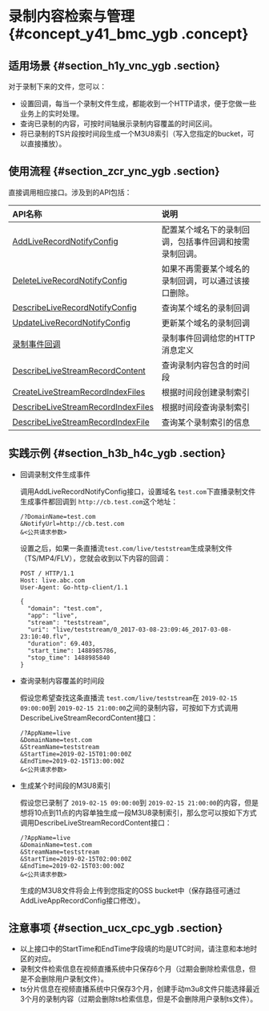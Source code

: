 # 录制内容检索与管理 {#concept_y41_bmc_ygb .concept}

## 适用场景 {#section_h1y_vnc_ygb .section}

对于录制下来的文件，您可以：

-   设置回调，每当一个录制文件生成，都能收到一个HTTP请求，便于您做一些业务上的实时处理。
-   查询已录制的内容，可按时间轴展示录制内容覆盖的时间区间。
-   将已录制的TS片段按时间段生成一个M3U8索引（写入您指定的bucket，可以直接播放）。

## 使用流程 {#section_zcr_ync_ygb .section}

直接调用相应接口。涉及到的API包括：

|API名称|说明|
|:----|:-|
|[AddLiveRecordNotifyConfig](../../../../../cn.zh-CN/API参考/直播录制/AddLiveRecordNotifyConfig.md#)|配置某个域名下的录制回调，包括事件回调和按需录制回调。|
|[DeleteLiveRecordNotifyConfig](../../../../../cn.zh-CN/API参考/直播录制/DeleteLiveRecordNotifyConfig.md#)|如果不再需要某个域名的录制回调，可以通过该接口删除。|
|[DescribeLiveRecordNotifyConfig](../../../../../cn.zh-CN/API参考/直播录制/DescribeLiveRecordNotifyConfig.md#)|查询某个域名的录制回调|
|[UpdateLiveRecordNotifyConfig](../../../../../cn.zh-CN/API参考/直播录制/UpdateLiveRecordNotifyConfig.md#)|更新某个域名的录制回调|
|[录制事件回调](../../../../../cn.zh-CN/API参考/直播录制/录制事件回调.md#)|录制事件回调给您的HTTP消息定义|
|[DescribeLiveStreamRecordContent](../../../../../cn.zh-CN/API参考/直播录制/DescribeLiveStreamRecordContent.md#)|查询录制内容包含的时间段|
|[CreateLiveStreamRecordIndexFiles](../../../../../cn.zh-CN/API参考/直播录制/CreateLiveStreamRecordIndexFiles.md#)|根据时间段创建录制索引|
|[DescribeLiveStreamRecordIndexFiles](../../../../../cn.zh-CN/API参考/直播录制/DescribeLiveStreamRecordIndexFiles.md#)|根据时间段查询录制索引|
|[DescribeLiveStreamRecordIndexFile](../../../../../cn.zh-CN/API参考/直播录制/DescribeLiveStreamRecordIndexFile.md#)|查询某个录制索引的信息|

## 实践示例 {#section_h3b_h4c_ygb .section}

-   回调录制文件生成事件

    调用AddLiveRecordNotifyConfig接口，设置域名 `test.com`下直播录制文件生成事件都回调到 `http://cb.test.com`这个地址：

    ```
    /?DomainName=test.com
    &NotifyUrl=http://cb.test.com
    &<公共请求参数>
    ```

    设置之后，如果一条直播流`test.com/live/teststream`生成录制文件（TS/MP4/FLV），您就会收到以下内容的回调：

    ```
    POST / HTTP/1.1
    Host: live.abc.com
    User-Agent: Go-http-client/1.1
    
    {
      "domain": "test.com",
      "app": "live",
      "stream": "teststream",
      "uri": "live/teststream/0_2017-03-08-23:09:46_2017-03-08-23:10:40.flv",
      "duration": 69.403,
      "start_time": 1488985786,
      "stop_time": 1488985840
    }
    ```

-   查询录制内容覆盖的时间段

    假设您希望查找这条直播流 `test.com/live/teststream`在 `2019-02-15 09:00:00`到 `2019-02-15 21:00:00`之间的录制内容，可按如下方式调用DescribeLiveStreamRecordContent接口：

    ```
    /?AppName=live
    &DomainName=test.com
    &StreamName=teststream
    &StartTime=2019-02-15T01:00:00Z
    &EndTime=2019-02-15T13:00:00Z
    &<公共请求参数>
    ```

-   生成某个时间段的M3U8索引

    假设您已录制了 `2019-02-15 09:00:00`到 `2019-02-15 21:00:00`的内容，但是想将10点到11点的内容单独生成一段M3U8录制索引，那么您可以按如下方式调用DescribeLiveStreamRecordContent接口：

    ```
    /?AppName=live
    &DomainName=test.com
    &StreamName=teststream
    &StartTime=2019-02-15T02:00:00Z
    &EndTime=2019-02-15T03:00:00Z
    &<公共请求参数>
    ```

    生成的M3U8文件将会上传到您指定的OSS bucket中（保存路径可通过AddLiveAppRecordConfig接口修改）。


## 注意事项 {#section_ucx_cpc_ygb .section}

-   以上接口中的StartTime和EndTime字段填的均是UTC时间，请注意和本地时区的对应。
-   录制文件检索信息在视频直播系统中只保存6个月（过期会删除检索信息，但是不会删除用户录制文件）。
-   ts分片信息在视频直播系统中只保存3个月，创建手动m3u8文件只能选择最近3个月的录制内容（过期会删除ts检索信息，但是不会删除用户录制ts文件）。

